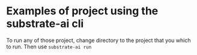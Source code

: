 # Examples of project using the substrate-ai cli

To run any of those project, change directory to the project that you which to run. Then use `substrate-ai run`